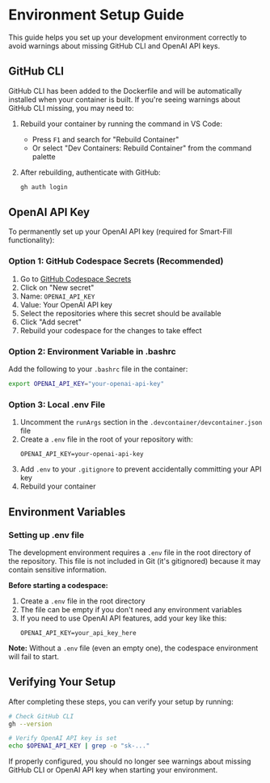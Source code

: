 # Environment Setup Guide

This guide helps you set up your development environment correctly to avoid warnings about missing GitHub CLI and OpenAI API keys.

## GitHub CLI

GitHub CLI has been added to the Dockerfile and will be automatically installed when your container is built. If you're seeing warnings about GitHub CLI missing, you may need to:

1. Rebuild your container by running the command in VS Code:
   - Press `F1` and search for "Rebuild Container"
   - Or select "Dev Containers: Rebuild Container" from the command palette

2. After rebuilding, authenticate with GitHub:
   ```bash
   gh auth login
   ```

## OpenAI API Key

To permanently set up your OpenAI API key (required for Smart-Fill functionality):

### Option 1: GitHub Codespace Secrets (Recommended)

1. Go to [GitHub Codespace Secrets](https://github.com/settings/codespaces)
2. Click on "New secret"
3. Name: `OPENAI_API_KEY`
4. Value: Your OpenAI API key
5. Select the repositories where this secret should be available
6. Click "Add secret"
7. Rebuild your codespace for the changes to take effect

### Option 2: Environment Variable in .bashrc

Add the following to your `.bashrc` file in the container:

```bash
export OPENAI_API_KEY="your-openai-api-key"
```

### Option 3: Local .env File

1. Uncomment the `runArgs` section in the `.devcontainer/devcontainer.json` file
2. Create a `.env` file in the root of your repository with:
   ```
   OPENAI_API_KEY=your-openai-api-key
   ```
3. Add `.env` to your `.gitignore` to prevent accidentally committing your API key
4. Rebuild your container

## Environment Variables

### Setting up .env file

The development environment requires a `.env` file in the root directory of the repository. This file is not included in Git (it's gitignored) because it may contain sensitive information.

**Before starting a codespace:**

1. Create a `.env` file in the root directory
2. The file can be empty if you don't need any environment variables
3. If you need to use OpenAI API features, add your key like this:
   ```
   OPENAI_API_KEY=your_api_key_here
   ```

**Note:** Without a `.env` file (even an empty one), the codespace environment will fail to start.

## Verifying Your Setup

After completing these steps, you can verify your setup by running:

```bash
# Check GitHub CLI
gh --version

# Verify OpenAI API key is set
echo $OPENAI_API_KEY | grep -o "sk-..."
```

If properly configured, you should no longer see warnings about missing GitHub CLI or OpenAI API key when starting your environment. 